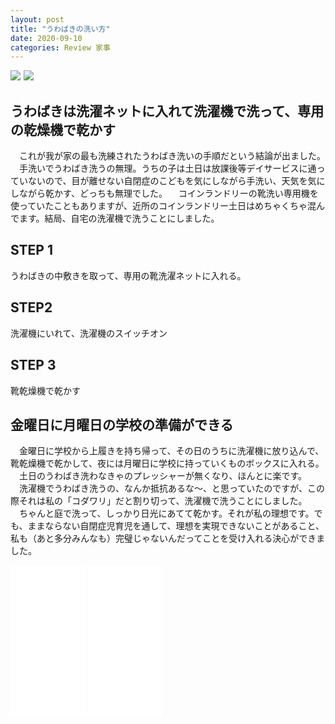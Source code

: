 ```yaml
---
layout: post
title: "うわばきの洗い方"
date: 2020-09-10
categories: Review 家事
---
```


<a href="https://www.amazon.co.jp/dp/B00UBHPHXM/ref=as_li_ss_il?ref=ppx_pop_mob_ap_share&linkCode=li2&tag=8562-22&linkId=b25f748badbf42f68cdd343c87127171&language=ja_JP" target="_blank"><img border="0" src="//ws-fe.amazon-adsystem.com/widgets/q?_encoding=UTF8&ASIN=B00UBHPHXM&Format=_SL160_&ID=AsinImage&MarketPlace=JP&ServiceVersion=20070822&WS=1&tag=8562-22&language=ja_JP" ></a><img src="https://ir-jp.amazon-adsystem.com/e/ir?t=8562-22&language=ja_JP&l=li2&o=9&a=B00UBHPHXM" width="1" height="1" border="0" alt="" style="border:none !important; margin:0px !important;" />
<a href="https://www.amazon.co.jp/dp/B00XJ3CYF4/ref=as_li_ss_il?ie=UTF8&linkCode=li2&tag=8562-22&linkId=3ab02d7ba865d9c51f1bd4af676c7478&language=ja_JP" target="_blank"><img border="0" src="//ws-fe.amazon-adsystem.com/widgets/q?_encoding=UTF8&ASIN=B00XJ3CYF4&Format=_SL160_&ID=AsinImage&MarketPlace=JP&ServiceVersion=20070822&WS=1&tag=8562-22&language=ja_JP" ></a><img src="https://ir-jp.amazon-adsystem.com/e/ir?t=8562-22&language=ja_JP&l=li2&o=9&a=B00XJ3CYF4" width="1" height="1" border="0" alt="" style="border:none !important; margin:0px !important;" />

## うわばきは洗濯ネットに入れて洗濯機で洗って、専用の乾燥機で乾かす

　これが我が家の最も洗練されたうわばき洗いの手順だという結論が出ました。
　手洗いでうわばき洗うの無理。うちの子は土日は放課後等デイサービスに通っていないので、目が離せない自閉症のこどもを気にしながら手洗い、天気を気にしながら乾かす、どっちも無理でした。
　コインランドリーの靴洗い専用機を使っていたこともありますが、近所のコインランドリー土日はめちゃくちゃ混んでます。結局、自宅の洗濯機で洗うことにしました。

## STEP 1

うわばきの中敷きを取って、専用の靴洗濯ネットに入れる。

## STEP2

洗濯機にいれて、洗濯機のスイッチオン

## STEP 3

靴乾燥機で乾かす

## 金曜日に月曜日の学校の準備ができる

　金曜日に学校から上履きを持ち帰って、その日のうちに洗濯機に放り込んで、靴乾燥機で乾かして、夜には月曜日に学校に持っていくものボックスに入れる。
　土日のうわばき洗わなきゃのプレッシャーが無くなり、ほんとに楽です。
　洗濯機でうわばき洗うの、なんか抵抗あるな〜、と思っていたのですが、この際それは私の「コダワリ」だと割り切って、洗濯機で洗うことにしました。
　ちゃんと庭で洗って、しっかり日光にあてて乾かす。それが私の理想です。でも、ままならない自閉症児育児を通して、理想を実現できないことがあること、私も（あと多分みんなも）完璧じゃないんだってことを受け入れる決心ができました。

<iframe style="width:120px;height:240px;" marginwidth="0" marginheight="0" scrolling="no" frameborder="0" src="//rcm-fe.amazon-adsystem.com/e/cm?lt1=_blank&bc1=000000&IS2=1&bg1=FFFFFF&fc1=000000&lc1=0000FF&t=8562-22&language=ja_JP&o=9&p=8&l=as4&m=amazon&f=ifr&ref=as_ss_li_til&asins=B00UBHPHXM&linkId=375058b6b173a813981ce436de92d15f"></iframe>
<iframe style="width:120px;height:240px;" marginwidth="0" marginheight="0" scrolling="no" frameborder="0" src="//rcm-fe.amazon-adsystem.com/e/cm?lt1=_blank&bc1=000000&IS2=1&bg1=FFFFFF&fc1=000000&lc1=0000FF&t=8562-22&language=ja_JP&o=9&p=8&l=as4&m=amazon&f=ifr&ref=as_ss_li_til&asins=B00XJ3CYF4&linkId=74428eb6c6570ce1c5faded332bfe46d"></iframe>
